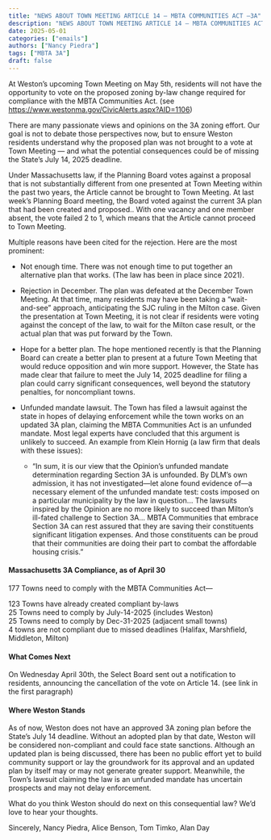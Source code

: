 ```yaml
---
title: "NEWS ABOUT TOWN MEETING ARTICLE 14 – MBTA COMMUNITIES ACT –3A" 
description: "NEWS ABOUT TOWN MEETING ARTICLE 14 – MBTA COMMUNITIES ACT –3A"
date: 2025-05-01
categories: ["emails"]
authors: ["Nancy Piedra"]
tags: ["MBTA 3A"]
draft: false
---
```

At Weston’s upcoming Town Meeting on May 5th, residents will not have the opportunity to vote on the proposed zoning by-law change required for compliance with the MBTA Communities Act. (see https://www.westonma.gov/CivicAlerts.aspx?AID=1106)

There are many passionate views and opinions on the 3A zoning effort. Our goal is not to debate those perspectives now, but to ensure Weston residents understand why the proposed plan was not brought to a vote at Town Meeting — and what the potential consequences could be of missing the State’s July 14, 2025 deadline.

Under Massachusetts law, if the Planning Board votes against a proposal that is not substantially different from one presented at Town Meeting within the past two years, the Article cannot be brought to Town Meeting.  At last week’s Planning Board meeting, the Board voted against the current 3A plan that had been created and proposed.. With one vacancy and one member absent, the vote failed 2 to 1, which means that the Article cannot proceed to Town Meeting.

Multiple reasons have been cited for the rejection. Here are the most prominent:

- Not enough time. There was not enough time to put together an alternative plan that works. (The law has been in place since 2021).
- Rejection in December. The plan was defeated at the December Town Meeting. At that time, many residents may have been taking a “wait-and-see” approach, anticipating the SJC ruling in the Milton case. Given the presentation at Town Meeting, it is not clear if residents were voting against the concept of the law, to wait for the Milton case result, or the actual plan that was put forward by the Town.
- Hope for a better plan. The hope mentioned recently is that the Planning Board can create a better plan to present at a future Town Meeting that would reduce opposition and win more support. However, the State has made clear that failure to meet the July 14, 2025 deadline for filing a plan could carry significant consequences, well beyond the statutory penalties, for noncompliant towns.
- Unfunded mandate lawsuit. The Town has filed a lawsuit against the state in hopes of delaying enforcement while the town works on an updated 3A plan, claiming the MBTA Communities Act is an unfunded mandate. Most legal experts have concluded that this argument is unlikely to succeed. An example from Klein Hornig (a law firm that deals with these issues):

    -  “In sum, it is our view that the Opinion’s unfunded mandate determination regarding Section 3A is unfounded. By DLM’s own admission, it has not investigated—let alone found evidence of—a necessary element of the unfunded mandate test: costs imposed on a particular municipality by the law in question... The lawsuits inspired by the Opinion are no more likely to succeed than Milton’s ill-fated challenge to Section 3A... MBTA Communities that embrace Section 3A can rest assured that they are saving their constituents significant litigation expenses. And those constituents can be proud that their communities are doing their part to combat the affordable housing crisis.”

#### Massachusetts 3A Compliance, as of April 30
177 Towns need to comply with the MBTA Communities Act—

123 Towns have already created compliant by-laws  
25 Towns need to comply by July-14-2025 (includes Weston)  
25 Towns need to comply by Dec-31-2025 (adjacent small towns)  
4 towns are not compliant due to missed deadlines (Halifax, Marshfield, Middleton, Milton)

#### What Comes Next

On Wednesday April 30th, the Select Board sent out a notification to residents, announcing the cancellation of the vote on Article 14. (see link in the first paragraph)

#### Where Weston Stands
As of now, Weston does not have an approved 3A zoning plan before the State’s July 14 deadline. Without an adopted plan by that date, Weston will be considered non-compliant and could face state sanctions. Although an updated plan is being discussed, there has been no public effort yet to build community support or lay the groundwork for its approval and an updated plan by itself may or may not generate greater support. Meanwhile, the Town’s lawsuit claiming the law is an unfunded mandate has uncertain prospects and may not delay enforcement.

What do you think Weston should do next on this consequential law?  We’d love to hear your thoughts.

Sincerely, 
Nancy Piedra, Alice Benson, Tom Timko, Alan Day
